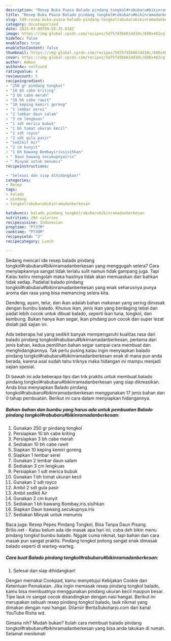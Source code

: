 ```yaml
---
description: "Resep Buka Puasa Balado pindang tongkol#rabubaru#bikinramadanberkesan Anti Gagal"
title: "Resep Buka Puasa Balado pindang tongkol#rabubaru#bikinramadanberkesan Anti Gagal"
slug: 549-resep-buka-puasa-balado-pindang-tongkolrabubarubikinramadanberkesan-anti-gagal
category: Uncategorized
date: 2023-03-09T09:58:35.618Z
image: https://img-global.cpcdn.com/recipes/5d757d3b6614d10c/680x482cq70/balado-pindang-tongkolrabubarubikinramadanberkesan-foto-resep-utama.jpg
hideToc: false
enableToc: true
enableTocContent: false
thumbnail: https://img-global.cpcdn.com/recipes/5d757d3b6614d10c/680x482cq70/balado-pindang-tongkolrabubarubikinramadanberkesan-foto-resep-utama.jpg
cover: https://img-global.cpcdn.com/recipes/5d757d3b6614d10c/680x482cq70/balado-pindang-tongkolrabubarubikinramadanberkesan-foto-resep-utama.jpg
author: Admin
authorAv: notfound
ratingvalue: 4
reviewcount: 5
recipeingredient:
- "250 gr pindang tongkol"
- "10 bh cabe kriting"
- "3 bh cabe merah"
- "10 bh cabe rawit"
- "10 keping kemiri goreng"
- "1 lembar serei"
- "2 lembar daun salam"
- "3 cm lengkuas"
- "1 sdt merica bubuk"
- "1 bh tomat ukuran kecil"
- "2 sdt royco"
- "2 sdt gula pasir"
- "sedikit Air"
- "2 cm kunyit"
- "1 bh bawang Bombayirissisihkan"
- " Daun bawang secukupnyairis"
- " Minyak untuk menumis"
recipeinstructions:

- "Selesai dan siap dihidangkan!"
categories:
- Resep
tags:
- balado
- pindang
- tongkolrabubarubikinramadanberkesan

katakunci: balado pindang tongkolrabubarubikinramadanberkesan 
nutrition: 204 calories
recipecuisine: Indonesian
preptime: "PT37M"
cooktime: "PT30M"
recipeyield: "2"
recipecategory: Lunch

---
```



Sedang mencari ide resep balado pindang tongkol#rabubaru#bikinramadanberkesan yang menggugah selera? Cara menyiapkannya sangat tidak terlalu sulit namun tidak gampang juga. Tapi Kalau keliru mengolah maka hasilnya tidak akan memuaskan dan bahkan tidak sedap. Padahal balado pindang tongkol#rabubaru#bikinramadanberkesan yang enak seharusnya punya aroma dan rasa yang bisa memancing selera kita.


Dendeng, ayam, telur, dan ikan adalah bahan makanan yang sering dimasak dengan bumbu balado. Khusus ikan, jenis ikan yang berdaging tebal dan padat lebih cocok untuk dibuat balado, seperti ikan tuna, tongkol, dan kembung. Bukan hanya ikan segar, ikan pindang pun cocok dan super lezat diolah jadi sajian ini.

Ada beberapa hal yang sedikit banyak mempengaruhi kualitas rasa dari balado pindang tongkol#rabubaru#bikinramadanberkesan, pertama dari jenis bahan, kedua pemilihan bahan segar sampai cara membuat dan menghidangkannya. Tak perlu pusing kalau ingin menyiapkan balado pindang tongkol#rabubaru#bikinramadanberkesan enak di mana pun anda berada, karena asal sudah tahu triknya maka hidangan ini mampu menjadi sajian spesial.


Di bawah ini ada beberapa tips dan trik praktis untuk membuat balado pindang tongkol#rabubaru#bikinramadanberkesan yang siap dikreasikan. Anda bisa menyiapkan Balado pindang tongkol#rabubaru#bikinramadanberkesan menggunakan 17 jenis bahan dan 0 tahap pembuatan. Berikut ini cara dalam menyiapkan hidangannya.

<!--inarticleads1-->

##### Bahan-bahan dan bumbu yang harus ada untuk pembuatan Balado pindang tongkol#rabubaru#bikinramadanberkesan:

1. Gunakan 250 gr pindang tongkol
1. Persiapkan 10 bh cabe kriting
1. Persiapkan 3 bh cabe merah
1. Sediakan 10 bh cabe rawit
1. Siapkan 10 keping kemiri goreng
1. Siapkan 1 lembar serei
1. Gunakan 2 lembar daun salam
1. Sediakan 3 cm lengkuas
1. Persiapkan 1 sdt merica bubuk
1. Gunakan 1 bh tomat ukuran kecil
1. Gunakan 2 sdt royco
1. Ambil 2 sdt gula pasir
1. Ambil sedikit Air
1. Gunakan 2 cm kunyit
1. Sediakan 1 bh bawang Bombay,iris.sisihkan
1. Siapkan  Daun bawang secukupnya.iris
1. Sediakan  Minyak untuk menumis


Baca juga: Resep Pepes Pindang Tongkol, Bisa Tanpa Daun Pisang. Brilio.net - Kalau belum ada ide masak apa hari ini, coba deh bikin menu pindang tongkol bumbu balado. Nggak cuma nikmat, tapi bahan dan cara masak pun sangat praktis. Pindang tongkol potong sangat enak dimasak balado seperti di warteg-warteg. 

<!--inarticleads2-->

##### Cara buat Balado pindang tongkol#rabubaru#bikinramadanberkesan:


1. Selesai dan siap dihidangkan!

Dengan memakai Cookpad, kamu menyetujui Kebijakan Cookie dan Ketentuan Pemakaian. Jika ingin memasak resep pindang tongkol balado, kamu bisa membuatnya menggunakan pindang ukuran kecil maupun besar. Tipe lauk ini sangat cocok disandingkan dengan nasi hangat. Berikut ini merupakan sebuah resep pindang tongkol balado, lauk nikmat yang dimakan dengan nasi hangat. Dilansir BeritaSukoharjo.com dari kanal YouTube Risha wd. 

Gimana nih? Mudah bukan? Itulah cara membuat balado pindang tongkol#rabubaru#bikinramadanberkesan yang bisa anda lakukan di rumah. Selamat menikmati
